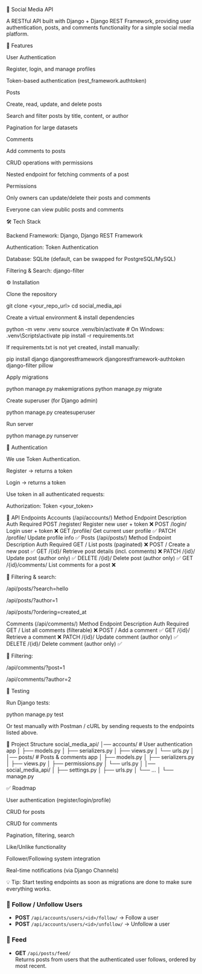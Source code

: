 📱 Social Media API

A RESTful API built with Django + Django REST Framework, providing user authentication, posts, and comments functionality for a simple social media platform.

🚀 Features

User Authentication

Register, login, and manage profiles

Token-based authentication (rest_framework.authtoken)

Posts

Create, read, update, and delete posts

Search and filter posts by title, content, or author

Pagination for large datasets

Comments

Add comments to posts

CRUD operations with permissions

Nested endpoint for fetching comments of a post

Permissions

Only owners can update/delete their posts and comments

Everyone can view public posts and comments

🛠️ Tech Stack

Backend Framework: Django, Django REST Framework

Authentication: Token Authentication

Database: SQLite (default, can be swapped for PostgreSQL/MySQL)

Filtering & Search: django-filter

⚙️ Installation

Clone the repository

git clone <your_repo_url>
cd social_media_api


Create a virtual environment & install dependencies

python -m venv .venv
source .venv/bin/activate   # On Windows: .venv\Scripts\activate
pip install -r requirements.txt


If requirements.txt is not yet created, install manually:

pip install django djangorestframework djangorestframework-authtoken django-filter pillow


Apply migrations

python manage.py makemigrations
python manage.py migrate


Create superuser (for Django admin)

python manage.py createsuperuser


Run server

python manage.py runserver

🔑 Authentication

We use Token Authentication.

Register → returns a token

Login → returns a token

Use token in all authenticated requests:

Authorization: Token <your_token>

📖 API Endpoints
Accounts (/api/accounts/)
Method	Endpoint	Description	Auth Required
POST	/register/	Register new user + token	❌
POST	/login/	Login user + token	❌
GET	/profile/	Get current user profile	✅
PATCH	/profile/	Update profile info	✅
Posts (/api/posts/)
Method	Endpoint	Description	Auth Required
GET	/	List posts (paginated)	❌
POST	/	Create a new post	✅
GET	/{id}/	Retrieve post details (incl. comments)	❌
PATCH	/{id}/	Update post (author only)	✅
DELETE	/{id}/	Delete post (author only)	✅
GET	/{id}/comments/	List comments for a post	❌

🔎 Filtering & search:

/api/posts/?search=hello

/api/posts/?author=1

/api/posts/?ordering=created_at

Comments (/api/comments/)
Method	Endpoint	Description	Auth Required
GET	/	List all comments (filterable)	❌
POST	/	Add a comment	✅
GET	/{id}/	Retrieve a comment	❌
PATCH	/{id}/	Update comment (author only)	✅
DELETE	/{id}/	Delete comment (author only)	✅

🔎 Filtering:

/api/comments/?post=1

/api/comments/?author=2

🧪 Testing

Run Django tests:

python manage.py test


Or test manually with Postman / cURL by sending requests to the endpoints listed above.

📂 Project Structure
social_media_api/
│── accounts/        # User authentication app
│   ├── models.py
│   ├── serializers.py
│   ├── views.py
│   └── urls.py
│
│── posts/           # Posts & comments app
│   ├── models.py
│   ├── serializers.py
│   ├── views.py
│   ├── permissions.py
│   └── urls.py
│
│── social_media_api/
│   ├── settings.py
│   ├── urls.py
│   └── ...
│
└── manage.py

✅ Roadmap

 User authentication (register/login/profile)

 CRUD for posts

 CRUD for comments

 Pagination, filtering, search

 Like/Unlike functionality

 Follower/Following system integration

 Real-time notifications (via Django Channels)

💡 Tip: Start testing endpoints as soon as migrations are done to make sure everything works.
### 👥 Follow / Unfollow Users
- **POST** `/api/accounts/users/<id>/follow/` → Follow a user
- **POST** `/api/accounts/users/<id>/unfollow/` → Unfollow a user

### 📰 Feed
- **GET** `/api/posts/feed/`  
Returns posts from users that the authenticated user follows, ordered by most recent.
